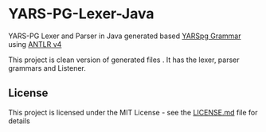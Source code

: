 # YARS-PG-Lexer-Java

YARS-PG Lexer and Parser in Java generated based [YARSpg Grammar](https://github.com/lszeremeta/antlr-yarspg) using [ANTLR v4](https://github.com/antlr/antlr4)

This project is clean version of generated files . It has the lexer, parser grammars and Listener.


## License

This project is licensed under the MIT License - see the [LICENSE.md](LICENSE.md) file for details
